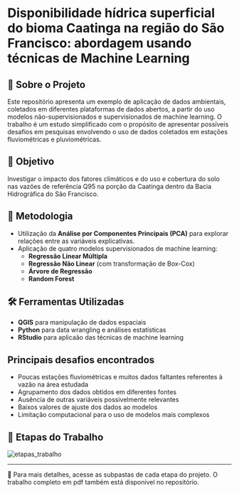 # Disponibilidade hídrica superficial do bioma Caatinga na região do São Francisco: abordagem usando técnicas de Machine Learning

## 📌 Sobre o Projeto
Este repositório apresenta um exemplo de aplicação de dados ambientais, coletados em diferentes plataformas de dados abertos, a partir do uso modelos não-supervisionados e supervisionados de machine learning.
O trabalho é um estudo simplificado com o propósito de apresentar possíveis desafios em pesquisas envolvendo o uso de dados coletados em estações fluviométricas e pluviométricas.

## 🎯 Objetivo
Investigar o impacto dos fatores climáticos e do uso e cobertura do solo nas vazões de referência Q95 na porção da Caatinga dentro da Bacia Hidrográfica do São Francisco.

## 🔬 Metodologia
- Utilização da **Análise por Componentes Principais (PCA)** para explorar relações entre as variáveis explicativas.
- Aplicação de quatro modelos supervisionados de machine learning:
  - **Regressão Linear Múltipla**
  - **Regressão Não Linear** (com transformação de Box-Cox)
  - **Árvore de Regressão**
  - **Random Forest**

## 🛠️ Ferramentas Utilizadas
- **QGIS** para manipulação de dados espaciais
- **Python** para data wrangling e análises estatísticas 
- **RStudio** para aplicaão das técnicas de machine learning

## Principais desafios encontrados
- Poucas estações fluviométricas e muitos dados faltantes referentes à vazão na área estudada
- Agrupamento dos dados obtidos em diferentes fontes
- Ausência de outras variáveis possivelmente relevantes 
- Baixos valores de ajuste dos dados ao modelos
- Limitação computacional para o uso de modelos mais complexos   

## 🔄 Etapas do Trabalho
![etapas_trabalho](https://github.com/user-attachments/assets/cdb51093-4e44-4c89-94c3-998af869ce9b)

---

📂 Para mais detalhes, acesse as subpastas de cada etapa do projeto.
O trabalho completo em pdf também está disponível no repositório.
